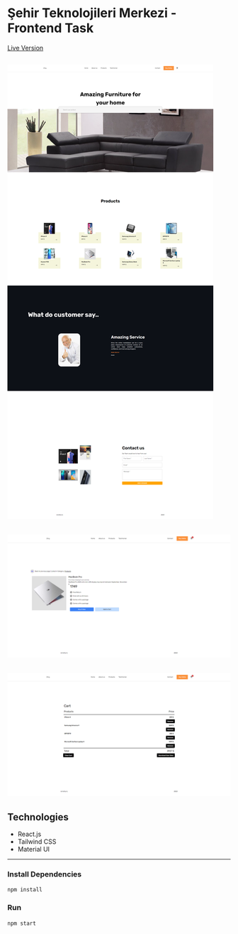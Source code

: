 # Şehir Teknolojileri Merkezi - Frontend Task

[Live Version](https://frontend-task-ismetkync.netlify.app/)

## ![Screenshot](src/assets/ss/ss-1.png)

## ![Screenshot](src/assets/ss/ss-2.png)

## ![Screenshot](src/assets/ss/ss-3.png)

## Technologies

- React.js
- Tailwind CSS
- Material UI

---

### Install Dependencies

```
npm install
```

### Run

```
npm start
```
